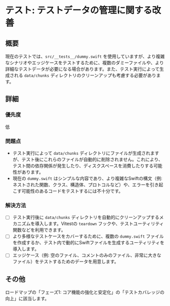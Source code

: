 # テスト: テストデータの管理に関する改善

## 概要

現在のテストでは、`src/__tests__/dummy.swift` を使用していますが、より複雑なシナリオやエッジケースをテストするために、複数のダミーファイルや、より詳細なテストデータが必要になる場合があります。また、テスト実行によって生成される `data/chunks` ディレクトリのクリーンアップも考慮する必要があります。

## 詳細

### 優先度

低

### 問題点

- テスト実行によって `data/chunks` ディレクトリにファイルが生成されますが、テスト後にこれらのファイルが自動的に削除されません。これにより、テスト間の依存関係が発生したり、ディスクスペースを消費したりする可能性があります。
- 現在の `dummy.swift` はシンプルな内容であり、より複雑なSwiftの構文（例: ネストされた関数、クラス、構造体、プロトコルなど）や、エラーを引き起こす可能性のあるコードをテストするには不十分です。

### 解決方法

- [ ] テスト実行後に `data/chunks` ディレクトリを自動的にクリーンアップするメカニズムを導入します。Vitestの `teardown` フックや、テストユーティリティ関数などを利用できます。
- [ ] より多様なテストケースをカバーするために、複数の `dummy.swift` ファイルを作成するか、テスト内で動的にSwiftファイルを生成するユーティリティを導入します。
- [ ] エッジケース（例: 空のファイル、コメントのみのファイル、非常に大きなファイル）をテストするためのデータを用意します。

## その他

ロードマップの「フェーズ1: コア機能の強化と安定化」の「テストカバレッジの向上」に該当します。
